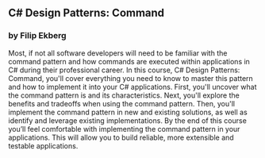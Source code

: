 ## C# Design Patterns: Command
### by Filip Ekberg

Most, if not all software developers will need to be familiar with the command pattern and how commands are executed within applications in C# during their professional career. In this course, C# Design Patterns: Command, you'll cover everything you need to know to master this pattern and how to implement it into your C# applications. First, you'll uncover what the command pattern is and its characteristics. Next, you'll explore the benefits and tradeoffs when using the command pattern. Then, you'll implement the command pattern in new and existing solutions, as well as identify and leverage existing implementations. By the end of this course you’ll feel comfortable with implementing the command pattern in your applications. This will allow you to build reliable, more extensible and testable applications.
